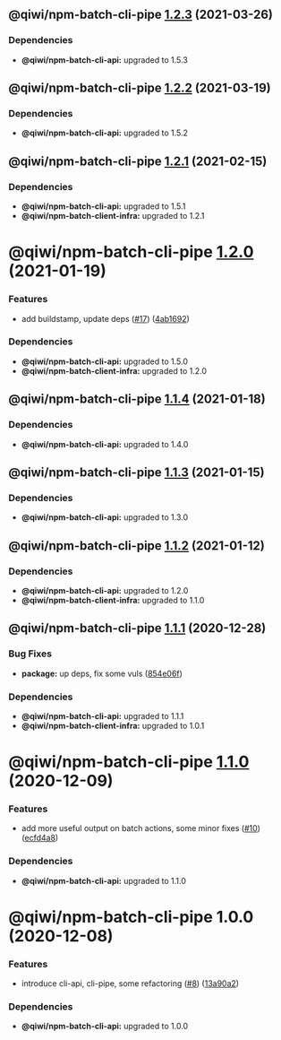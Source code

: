 ## @qiwi/npm-batch-cli-pipe [1.2.3](https://github.com/qiwi/npm-batch-action/compare/@qiwi/npm-batch-cli-pipe@1.2.2...@qiwi/npm-batch-cli-pipe@1.2.3) (2021-03-26)





### Dependencies

* **@qiwi/npm-batch-cli-api:** upgraded to 1.5.3

## @qiwi/npm-batch-cli-pipe [1.2.2](https://github.com/qiwi/npm-batch-action/compare/@qiwi/npm-batch-cli-pipe@1.2.1...@qiwi/npm-batch-cli-pipe@1.2.2) (2021-03-19)





### Dependencies

* **@qiwi/npm-batch-cli-api:** upgraded to 1.5.2

## @qiwi/npm-batch-cli-pipe [1.2.1](https://github.com/qiwi/npm-batch-action/compare/@qiwi/npm-batch-cli-pipe@1.2.0...@qiwi/npm-batch-cli-pipe@1.2.1) (2021-02-15)





### Dependencies

* **@qiwi/npm-batch-cli-api:** upgraded to 1.5.1
* **@qiwi/npm-batch-client-infra:** upgraded to 1.2.1

# @qiwi/npm-batch-cli-pipe [1.2.0](https://github.com/qiwi/npm-batch-action/compare/@qiwi/npm-batch-cli-pipe@1.1.4...@qiwi/npm-batch-cli-pipe@1.2.0) (2021-01-19)


### Features

* add buildstamp, update deps ([#17](https://github.com/qiwi/npm-batch-action/issues/17)) ([4ab1692](https://github.com/qiwi/npm-batch-action/commit/4ab16921056b5569450bf099086e43a2265eb6e4))





### Dependencies

* **@qiwi/npm-batch-cli-api:** upgraded to 1.5.0
* **@qiwi/npm-batch-client-infra:** upgraded to 1.2.0

## @qiwi/npm-batch-cli-pipe [1.1.4](https://github.com/qiwi/npm-batch-action/compare/@qiwi/npm-batch-cli-pipe@1.1.3...@qiwi/npm-batch-cli-pipe@1.1.4) (2021-01-18)





### Dependencies

* **@qiwi/npm-batch-cli-api:** upgraded to 1.4.0

## @qiwi/npm-batch-cli-pipe [1.1.3](https://github.com/qiwi/npm-batch-action/compare/@qiwi/npm-batch-cli-pipe@1.1.2...@qiwi/npm-batch-cli-pipe@1.1.3) (2021-01-15)





### Dependencies

* **@qiwi/npm-batch-cli-api:** upgraded to 1.3.0

## @qiwi/npm-batch-cli-pipe [1.1.2](https://github.com/qiwi/npm-batch-action/compare/@qiwi/npm-batch-cli-pipe@1.1.1...@qiwi/npm-batch-cli-pipe@1.1.2) (2021-01-12)





### Dependencies

* **@qiwi/npm-batch-cli-api:** upgraded to 1.2.0
* **@qiwi/npm-batch-client-infra:** upgraded to 1.1.0

## @qiwi/npm-batch-cli-pipe [1.1.1](https://github.com/qiwi/npm-batch-action/compare/@qiwi/npm-batch-cli-pipe@1.1.0...@qiwi/npm-batch-cli-pipe@1.1.1) (2020-12-28)


### Bug Fixes

* **package:** up deps, fix some vuls ([854e06f](https://github.com/qiwi/npm-batch-action/commit/854e06fb697da98574fff619d1039cd2b5bebda0))





### Dependencies

* **@qiwi/npm-batch-cli-api:** upgraded to 1.1.1
* **@qiwi/npm-batch-client-infra:** upgraded to 1.0.1

# @qiwi/npm-batch-cli-pipe [1.1.0](https://github.com/qiwi/npm-batch-action/compare/@qiwi/npm-batch-cli-pipe@1.0.0...@qiwi/npm-batch-cli-pipe@1.1.0) (2020-12-09)


### Features

* add more useful output on batch actions, some minor fixes ([#10](https://github.com/qiwi/npm-batch-action/issues/10)) ([ecfd4a8](https://github.com/qiwi/npm-batch-action/commit/ecfd4a8aaf4ca9e39f5f8f8de9c61b9d6f9acae6))





### Dependencies

* **@qiwi/npm-batch-cli-api:** upgraded to 1.1.0

# @qiwi/npm-batch-cli-pipe 1.0.0 (2020-12-08)


### Features

* introduce cli-api, cli-pipe, some refactoring ([#8](https://github.com/qiwi/npm-batch-action/issues/8)) ([13a90a2](https://github.com/qiwi/npm-batch-action/commit/13a90a2f4c40b12106f5ad7bc322b9c0171ed337))





### Dependencies

* **@qiwi/npm-batch-cli-api:** upgraded to 1.0.0

